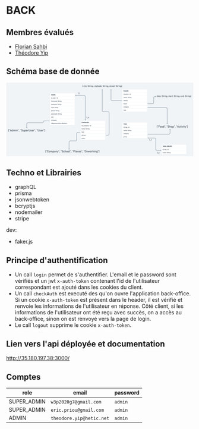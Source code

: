 # BACK

## Membres évalués
* [Florian Sahbi](https://github.com/FlorianSahbi)
* [Théodore Yip](https://github.com/yip-theodore)

## Schéma base de donnée
![schéma](db.png)

## Techno et Librairies

- graphQL
- prisma
- jsonwebtoken
- bcryptjs
- nodemailer
- stripe

dev:
- faker.js

## Principe d'authentification

- Un call `login` permet de s'authentifier. L'email et le password sont vérifiés et un jwt `x-auth-token` contenant l'id de l'utilisateur correspondant est ajouté dans les cookies du client.
- Un call `checkAuth` est executé des qu'on ouvre l'application back-office. Si un cookie `x-auth-token` est présent dans le header, il est vérifié et renvoie les informations de l'utilisateur en réponse. Côté client, si les informations de l'utilisateur ont été reçu avec succès, on a accès au back-office, sinon on est renvoyé vers la page de login.
- Le call `logout` supprime le cookie `x-auth-token`.

## Lien vers l'api déployée et documentation
http://35.180.197.38:3000/

## Comptes
| role | email | password
| --- | --- | ---
| SUPER_ADMIN | `w3p2020g7@gmail.com` | `admin`
| SUPER_ADMIN | `eric.priou@gmail.com` | `admin`
| ADMIN | `theodore.yip@hetic.net` | `admin`

